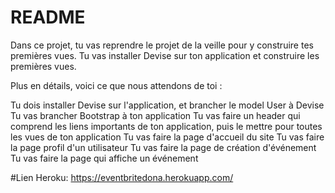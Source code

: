 # README

Dans ce projet, tu vas reprendre le projet de la veille pour y construire tes premières vues. Tu vas installer Devise sur ton application et construire les premières vues.

Plus en détails, voici ce que nous attendons de toi :

Tu dois installer Devise sur l'application, et brancher le model User à Devise
Tu vas brancher Bootstrap à ton application
Tu vas faire un header qui comprend les liens importants de ton application, puis le mettre pour toutes les vues de ton application
Tu vas faire la page d'accueil du site
Tu vas faire la page profil d'un utilisateur
Tu vas faire la page de création d'événement
Tu vas faire la page qui affiche un événement

#Lien Heroku: https://eventbritedona.herokuapp.com/

